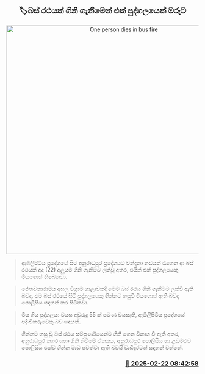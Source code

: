 <p align='center'><b><h2 align='center' title='One person dies in bus fire'>🏷බස් රථයක් ගිනි ගැනීමෙන් එක් පුද්ගලයෙක් මරුට</h2></b></p>
<p align='center'><img src='https://helakuru.sgp1.cdn.digitaloceanspaces.com/esana/images/lib/fire-archived.jpg' width='600' alt='One person dies in bus fire'></p>

> ඇඹිලිපිටිය ප්‍රදේශයේ සිට අනුරාධපුර ප්‍රදේශයට වන්දනා නඩයක් රැගෙන ආ බස් රථයක් අද (22) අලුයම ගිනි ගැනීමට ලක්වූ අතර, එයින් එක් පුද්ගලයෙකු මියගොස් තිබෙනවා.

> ජේතවනාරාමය අසල විශ්‍රාම ශාලාවකදී මෙම බස් රථය ගිනි ගැනීමට ලක්වී ඇති බවද, එම බස් රථයේ සිටි පුද්ගලයෙකු ගින්නට හසුවී මියගොස් ඇති බවද පොලීසිය සඳහන් කර සිටිනවා.

> මිය ගිය පුද්ගලයා වයස අවුරුදු 55 ක් පමණ වයසැති, ඇඹිලිපිටිය ප්‍රදේශයේ පදිංචිකරුවෙකු බව සඳහන්.

> ගින්නට හසු වූ බස් රථය සම්පුර්ණයෙන්ම ගිනි ගෙන විනාශ වී ඇති අතර, අනුරාධපුර නගර සභා ගිනි නිවීමේ ඒකකය, අනුරාධපුර පොලිසිය හා උඩමළුව පොලිසිය එක්ව ගින්න මැඩ පවත්වා ඇති බවයි වැඩිදුරටත් සඳහන් වන්නේ.



<h3 align='right'><a href='https://www.helakuru.lk/esana/p/107716/'>📅 2025-02-22 08:42:58</a></h3>
